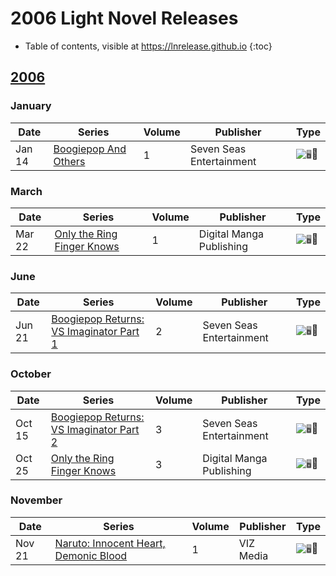 # 2006 Light Novel Releases

- Table of contents, visible at https://lnrelease.github.io
{:toc}

## [2006](/year/2006.md)

### January

Date|Series|Volume|Publisher|Type|
---|---|---|---|---|
Jan 14|[Boogiepop And Others](https://sevenseasentertainment.com/books/boogiepop-and-others-novel-1/)|1|Seven Seas Entertainment|<input class="spacer" alt="🖥️" type="image" disabled>📖|

### March

Date|Series|Volume|Publisher|Type|
---|---|---|---|---|
Mar 22|[Only the Ring Finger Knows](https://legacy.rightstufanime.com/Only-the-Ring-Finger-Knows-Novel-1_3)|1|Digital Manga Publishing|<input class="spacer" alt="🖥️" type="image" disabled>📖|

### June

Date|Series|Volume|Publisher|Type|
---|---|---|---|---|
Jun 21|[Boogiepop Returns: VS Imaginator Part 1](https://sevenseasentertainment.com/books/boogiepop-returns-vs-imaginator-part-1-novel-2/)|2|Seven Seas Entertainment|<input class="spacer" alt="🖥️" type="image" disabled>📖|

### October

Date|Series|Volume|Publisher|Type|
---|---|---|---|---|
Oct 15|[Boogiepop Returns: VS Imaginator Part 2](https://sevenseasentertainment.com/books/boogiepop-returns-vs-imaginator-part-2-novel-3/)|3|Seven Seas Entertainment|<input class="spacer" alt="🖥️" type="image" disabled>📖|
Oct 25|[Only the Ring Finger Knows](https://legacy.rightstufanime.com/Only-the-Ring-Finger-Knows-Novel-3-Ring-Finger-Falls-Silent)|3|Digital Manga Publishing|<input class="spacer" alt="🖥️" type="image" disabled>📖|

### November

Date|Series|Volume|Publisher|Type|
---|---|---|---|---|
Nov 21|[Naruto: Innocent Heart, Demonic Blood](https://www.viz.com/read/novel/naruto-novel/product/744/paperback)|1|VIZ Media|<input class="spacer" alt="🖥️" type="image" disabled>📖|
